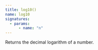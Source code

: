 ```yaml
---
title: log10()
name: log10
signatures:
  - params:
      - name: "n"
---
```


Returns the decimal logarithm of a number.

